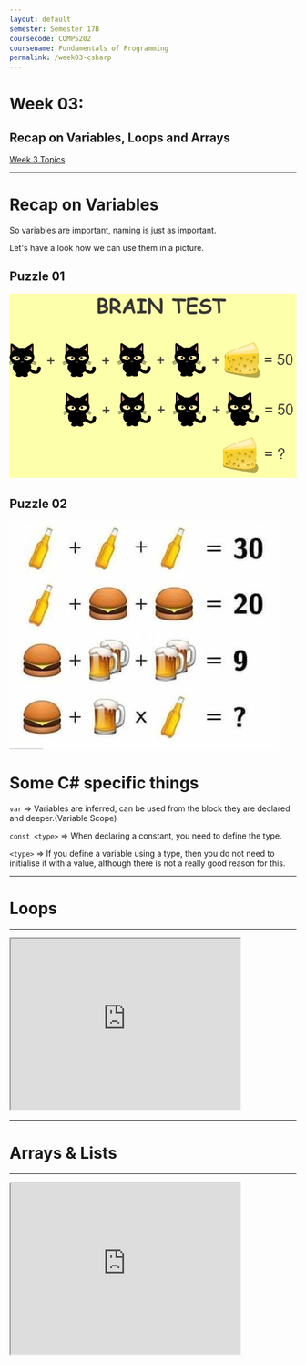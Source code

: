```yaml
---
layout: default
semester: Semester 17B
coursecode: COMP5202
coursename: Fundamentals of Programming
permalink: /week03-csharp
---
```


# Week 03:
## Recap on Variables, Loops and Arrays

<a href="./week03-index.html" class="btn btn-default">Week 3 Topics</a> 

---

# Recap on Variables

So variables are important, naming is just as important.

Let's have a look how we can use them in a picture.

## Puzzle 01
![Variable Test 1](./assets/images/braintest1.png)

## Puzzle 02
![Variable Test 2](./assets/images/braintest2.jpg)


# Some C# specific things

`var` => Variables are inferred, can be used from the block they are declared and deeper.(Variable Scope)

`const <type>` => When declaring a constant, you need to define the type.

`<type>` => If you define a variable using a type, then you do not need to initialise it with a value, although there is not a really good reason for this.

---

# Loops

---

<iframe src="https://docs.google.com/presentation/d/1_8i93l58zPlJvDjQLCBhc-LjaiKwiTjZnhIjQouP6UA/embed?start=false" width="80%" height="300px" allowfullscreen="true" mozallowfullscreen="true" webkitallowfullscreen="true"></iframe>

---

# Arrays & Lists

---

<iframe src="https://docs.google.com/presentation/d/1m5w5GCkJbae4_U6nLhu4Fhu-bVSSVnfyGOsre7x6Gaw/embed?start=false" width="80%" height="300px" allowfullscreen="true" mozallowfullscreen="true" webkitallowfullscreen="true"></iframe>





